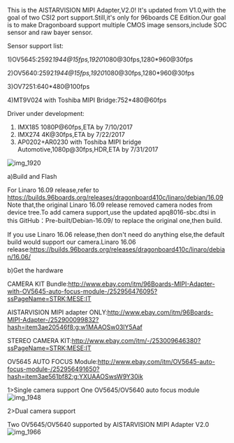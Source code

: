 This is the AISTARVISION MIPI Adapter,V2.0! It's updated from V1.0,with the goal of two CSI2 port support.Still,it's only for 96boards CE Edition.Our goal is to make Dragonboard support multiple CMOS image sensors,include SOC sensor and raw bayer sensor.

Sensor support list:

1)OV5645:2592*1944@15fps,1920*1080@30fps,1280*960@30fps

2)OV5640:2592*1944@15fps,1920*1080@30fps,1280*960@30fps

3)OV7251:640*480@100fps

4)MT9V024 with Toshiba MIPI Bridge:752*480@60fps

Driver under development:
1) IMX185
  1080P@60fps,ETA by 7/10/2017
2) IMX274
  4K@30fps,ETA by 7/22/2017
3) AP0202+AR0230 with Toshiba MIPI bridge
  Automotive,1080p@30fps,HDR,ETA by 7/31/2017

![img_1920](https://cloud.githubusercontent.com/assets/22780075/25014460/b3ec0d7c-202c-11e7-958e-fe873ddf64c9.JPG)

a)Build and Flash

For Linaro 16.09 release,refer to https://builds.96boards.org/releases/dragonboard410c/linaro/debian/16.09        Note that,the original Linaro 16.09 release removed camera nodes from device tree.To add camera support,use the updated apq8016-sbc.dtsi in this GitHub：Pre-built/Debian-16.09/ to replace the original one,then build.

If you use Linaro 16.06 release,then don't need do anything else,the default build would support our camera.Linaro 16.06 release:https://builds.96boards.org/releases/dragonboard410c/linaro/debian/16.06/

b)Get the hardware

CAMERA KIT Bundle:http://www.ebay.com/itm/96Boards-MIPI-Adapter-with-OV5645-auto-focus-module-/252956476095?ssPageName=STRK:MESE:IT

AISTARVISION MIPI adapter ONLY:http://www.ebay.com/itm/96Boards-MIPI-Adapter-/252900099832?hash=item3ae20546f8:g:w1MAAOSw03lY5Aaf

STEREO CAMERA KIT:http://www.ebay.com/itm/-/253009646380?ssPageName=STRK:MESE:IT

OV5645 AUTO FOCUS Module:http://www.ebay.com/itm/OV5645-auto-focus-module-/252956491650?hash=item3ae561bf82:g:YXUAAOSwsW9Y30ik

1>Single camera support
One OV5645/OV5640 auto focus module
![img_1948](https://cloud.githubusercontent.com/assets/22780075/24592272/728c99a8-17c8-11e7-880a-757cf84d0f45.jpg)

2>Dual camera support

Two OV5645/OV5640 supported by AISTARVISION MIPI Adapter V2.0
![img_1966](https://cloud.githubusercontent.com/assets/22780075/24592212/ca0ae0e6-17c7-11e7-9c82-a632147f91d1.jpg)



